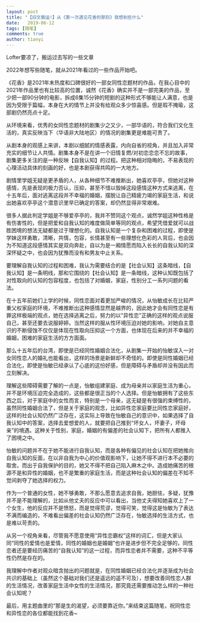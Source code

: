 ```yaml
---
layout: post
title: "【旧文搬运!】从《第一次遇见花香的那刻》我想到些什么"
date:   2019-06-12
tags: [随笔]
comments: true
author: tianyi
---
```


Lofter要凉了，搬运过去写的一些文章

2022年想写些随笔，就从2021年看过的一些作品开始吧。

《花香》是2021年末热度和口碑很好的一部女同性恋题材的作品，在我心目中的2021年作品里也有比较高的位置，诚然《花香》确实并不是一部完美的作品，至少把一部90分钟的电影，拆成6集15分钟的短剧的这种形式不够能让人满意，也是因为受限于篇幅，本身在大的情节上并没有给观众多少惊喜感。但是瑕不掩瑜，这部剧仍然亮点十足。

从环境来看，优秀的女同性恋题材的剧集少之又少，一部华语的，符合我们文化生活的，真实反映当下（华语非大陆地区）的情况的剧集更是难能可贵了。

从剧本身的观感上来讲，本剧以细腻的情感表露，内向自省的视角，并且加入非常充实的细节让人共情。剧集本身不是在讲一个旧情复燃/对初恋恋恋不忘的故事，剧集更多关注的是一种反映【自我认知】的过程。把这种相对隐晦的，不易表现的心理活动具体的刻画的好，也是本剧获得共鸣的一大地方。

剧情里学姐无疑是更矛盾的人，从各种细节不难推断出，她喜欢亭亭，但她对这种感情，先是表现的极力否认，压抑，甚至不惜以毁掉这段感情这种方式来逃离，在十五年后，面对逃离这段并不幸福的婚姻，摆脱让自己精疲力竭的家庭生活，和说出她喜欢亭亭这个潜意识里早已确定的答案，却仍然显得非常艰难。

很多人据此判定学姐是不够爱亭亭的，我并不赞同这个观点，诚然学姐这种性格是有伤害性的，但是把爱和自我认知的难度做简单等同的观点，希望凭借爱就可以战胜困境的想法无疑都是过于理想化的。自我认知是一个复杂和困难的过程，即使是学妹这样勇敢，清晰，共情，包容，长情甚至有一些理想化色彩的人背后，也会因为不知道这段感情其实是双向奔赴，自以为是一厢情愿而陷入长长的自我认知的深深怀疑之中，也会因为犹豫而没有和男友中止关系。

要理解自我认知的过程和困难，我认为需要结合的是【社会认知】这条暗线，【自我认知】是一条明线，那和它围绕的【社会认知】是一条暗线，这种认知既包括了对性取向的认知的包容程度，也包括了对婚姻，家庭，性别分工一系列问题的看法。

在十五年前她们上学的时候，同性恋面对着更加严峻的情况，从怡敏成长在比较严重父权家庭的环境，不难推断出这种感情显然是越界的，因此她才会有同性恋是有罪这样极端的观点，她在选择逃离之后，努力的以"异性恋"正确的这样的观点说服自己，甚至还要去说服婷婷。当然这样的服从性环境压迫对她的影响，对她自主意识的不断侵蚀不仅仅是体现在性取向压抑这一个方面，也体现在后来的并不幸福的婚姻，困难的家庭生活的方方面面。

那么十五年后的台湾，即使是已经同性婚姻合法化，从剧集一开始的怡敏误入一对女同性恋人的婚礼也能看出，这样的场景是新鲜却不奇怪的。即使是同性婚姻已经合法化，即使是怡敏已经承认了心底的这份好感，但是障碍与矛盾却并没有因此而立刻解决。

理解这些障碍需要了解的一点是，怡敏组建家庭、成为母亲并以家庭生活为重心，并不是环境压迫完全造成的，这些都是很正当的个人选择。但是怡敏拥有了这些东西之后，对于家庭中的女性而言，特别是一个母亲，这无疑是有很强的束缚性的，虽然同性婚姻合法了，但是关于家庭的观念，比如异性恋家庭要比同性恋家庭好，这样的社会认知仍然广泛存在，这实际上导致在怡敏自己的意识中，如果选择了自我认知中的答案，选择去爱想爱的人，就要把自己推到“坏女人，坏妻子，坏母亲”的境遇。这种关于性别，家庭，婚姻的有偏差的社会认知下，把所有人都推入了困境之中。

怡敏的问题并不在于她不能进行自我认知，而是各种有偏见的社会认知在把她推向自我认知的反面，在以非自我为中心的价值观影响下，让她不得不进行本不必要的取舍。而出于自我保护的目的，她又不得不把自己陷入麻木之中。造成她痛苦的根源不是和异性的婚姻，也不是繁重的家庭生活，而是这种社会认知的偏差在不知不觉间剥夺了她选择的权力。

作为一个普通的女性，她不够勇敢，不那么愿意去追求自我，她胆怯，多疑，犹豫并不是不能理解的，比如从他丈夫的反应中可以看出，当他丈夫得知她喜欢上了一个女生，他的反应并不是愤怒，而是觉得荒谬，觉得可笑，觉得这是怡敏为了表达不满而编造的，不难看出偏差的社会认知仍然广泛存在，怡敏选择的生活方式，也是难以苛责的。

从另一个视角来看，尽管我不愿意使用“异性恋霸权”这样的词汇，但是大家认同“同性的爱情也是爱情，同性的婚姻也是婚姻”也许是进步但不完全足够的，同性恋者还是要经历痛苦的“自我认知”的这一过程，而异性恋者并不需要，这种不平等性仍然是存在的。

我理解中作者对观众暗含抛出的问题就是，在同性婚姻已经合法化并逐渐成为社会共识的基础上（虽然这个基础对我们还是遥远的遥不可及），想要改善同性恋人群的生活情况，改善家庭生活中女性的生活情况，那究竟还需要推动怎么样的一种社会认知呢？

最后，用主题曲里的“那是生的渴望，必须要靠近你。”来结束这篇随笔，祝同性恋和异性恋的各位都能找到花香~
